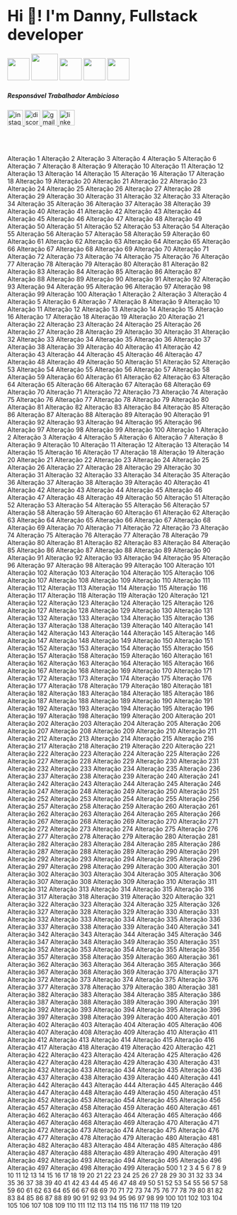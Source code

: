 <h1 align="left" style="font-size:35px">Hi 👋! I'm  Danny, Fullstack developer</h1>


<div align="left"

   <img width="50px" src="https://cdn.jsdelivr.net/gh/devicons/devicon@latest/icons/laravel/laravel-original.svg" />

  <img width="50px" src="https://cdn.jsdelivr.net/gh/devicons/devicon@latest/icons/react/react-original.svg" />

 <img width="60px"  src="https://cdn.jsdelivr.net/gh/devicons/devicon@latest/icons/tailwindcss/tailwindcss-original.svg" />

 <img width="50px" src="https://cdn.jsdelivr.net/gh/devicons/devicon@latest/icons/sqlite/sqlite-original.svg" />

 <img width="50px" src="https://cdn.jsdelivr.net/gh/devicons/devicon@latest/icons/typescript/typescript-original.svg" />

 <img width="50px" src="https://cdn.jsdelivr.net/gh/devicons/devicon@latest/icons/redux/redux-original.svg" />

</div>

###

<h5 align="left">Responsável  Trabalhador Ambicioso</h5>

###

<div align="left">
  <a href="https://www.instagram.com/danilson.abelardo/" target="_blank">
    <img src="https://img.shields.io/static/v1?message=Instagram&logo=instagram&label=&color=E4405F&logoColor=white&labelColor=&style=for-the-badge" height="35" alt="instagram logo"  />
  </a>
  <a href="https://discord.com/channels/832250855466074133/1094909927669125161" target="_blank">
    <img src="https://img.shields.io/static/v1?message=Discord&logo=discord&label=&color=7289DA&logoColor=white&labelColor=&style=for-the-badge" height="35" alt="discord logo"  />
  </a>
  <a href="944440377esma@gmail.com" target="_blank">
    <img src="https://img.shields.io/static/v1?message=Gmail&logo=gmail&label=&color=D14836&logoColor=white&labelColor=&style=for-the-badge" height="35" alt="gmail logo"  />
  </a>
  <a href="https://www.linkedin.com/in/danilson-kayumbuca-11695522b/?originalSubdomain=ao" target="_blank">
    <img src="https://img.shields.io/static/v1?message=LinkedIn&logo=linkedin&label=&color=0077B5&logoColor=white&labelColor=&style=for-the-badge" height="35" alt="linkedin logo"  />
  </a>
</div>

###

<br clear="both">

###
Alteração 1
Alteração 2
Alteração 3
Alteração 4
Alteração 5
Alteração 6
Alteração 7
Alteração 8
Alteração 9
Alteração 10
Alteração 11
Alteração 12
Alteração 13
Alteração 14
Alteração 15
Alteração 16
Alteração 17
Alteração 18
Alteração 19
Alteração 20
Alteração 21
Alteração 22
Alteração 23
Alteração 24
Alteração 25
Alteração 26
Alteração 27
Alteração 28
Alteração 29
Alteração 30
Alteração 31
Alteração 32
Alteração 33
Alteração 34
Alteração 35
Alteração 36
Alteração 37
Alteração 38
Alteração 39
Alteração 40
Alteração 41
Alteração 42
Alteração 43
Alteração 44
Alteração 45
Alteração 46
Alteração 47
Alteração 48
Alteração 49
Alteração 50
Alteração 51
Alteração 52
Alteração 53
Alteração 54
Alteração 55
Alteração 56
Alteração 57
Alteração 58
Alteração 59
Alteração 60
Alteração 61
Alteração 62
Alteração 63
Alteração 64
Alteração 65
Alteração 66
Alteração 67
Alteração 68
Alteração 69
Alteração 70
Alteração 71
Alteração 72
Alteração 73
Alteração 74
Alteração 75
Alteração 76
Alteração 77
Alteração 78
Alteração 79
Alteração 80
Alteração 81
Alteração 82
Alteração 83
Alteração 84
Alteração 85
Alteração 86
Alteração 87
Alteração 88
Alteração 89
Alteração 90
Alteração 91
Alteração 92
Alteração 93
Alteração 94
Alteração 95
Alteração 96
Alteração 97
Alteração 98
Alteração 99
Alteração 100
Alteração 1
Alteração 2
Alteração 3
Alteração 4
Alteração 5
Alteração 6
Alteração 7
Alteração 8
Alteração 9
Alteração 10
Alteração 11
Alteração 12
Alteração 13
Alteração 14
Alteração 15
Alteração 16
Alteração 17
Alteração 18
Alteração 19
Alteração 20
Alteração 21
Alteração 22
Alteração 23
Alteração 24
Alteração 25
Alteração 26
Alteração 27
Alteração 28
Alteração 29
Alteração 30
Alteração 31
Alteração 32
Alteração 33
Alteração 34
Alteração 35
Alteração 36
Alteração 37
Alteração 38
Alteração 39
Alteração 40
Alteração 41
Alteração 42
Alteração 43
Alteração 44
Alteração 45
Alteração 46
Alteração 47
Alteração 48
Alteração 49
Alteração 50
Alteração 51
Alteração 52
Alteração 53
Alteração 54
Alteração 55
Alteração 56
Alteração 57
Alteração 58
Alteração 59
Alteração 60
Alteração 61
Alteração 62
Alteração 63
Alteração 64
Alteração 65
Alteração 66
Alteração 67
Alteração 68
Alteração 69
Alteração 70
Alteração 71
Alteração 72
Alteração 73
Alteração 74
Alteração 75
Alteração 76
Alteração 77
Alteração 78
Alteração 79
Alteração 80
Alteração 81
Alteração 82
Alteração 83
Alteração 84
Alteração 85
Alteração 86
Alteração 87
Alteração 88
Alteração 89
Alteração 90
Alteração 91
Alteração 92
Alteração 93
Alteração 94
Alteração 95
Alteração 96
Alteração 97
Alteração 98
Alteração 99
Alteração 100
Alteração 1
Alteração 2
Alteração 3
Alteração 4
Alteração 5
Alteração 6
Alteração 7
Alteração 8
Alteração 9
Alteração 10
Alteração 11
Alteração 12
Alteração 13
Alteração 14
Alteração 15
Alteração 16
Alteração 17
Alteração 18
Alteração 19
Alteração 20
Alteração 21
Alteração 22
Alteração 23
Alteração 24
Alteração 25
Alteração 26
Alteração 27
Alteração 28
Alteração 29
Alteração 30
Alteração 31
Alteração 32
Alteração 33
Alteração 34
Alteração 35
Alteração 36
Alteração 37
Alteração 38
Alteração 39
Alteração 40
Alteração 41
Alteração 42
Alteração 43
Alteração 44
Alteração 45
Alteração 46
Alteração 47
Alteração 48
Alteração 49
Alteração 50
Alteração 51
Alteração 52
Alteração 53
Alteração 54
Alteração 55
Alteração 56
Alteração 57
Alteração 58
Alteração 59
Alteração 60
Alteração 61
Alteração 62
Alteração 63
Alteração 64
Alteração 65
Alteração 66
Alteração 67
Alteração 68
Alteração 69
Alteração 70
Alteração 71
Alteração 72
Alteração 73
Alteração 74
Alteração 75
Alteração 76
Alteração 77
Alteração 78
Alteração 79
Alteração 80
Alteração 81
Alteração 82
Alteração 83
Alteração 84
Alteração 85
Alteração 86
Alteração 87
Alteração 88
Alteração 89
Alteração 90
Alteração 91
Alteração 92
Alteração 93
Alteração 94
Alteração 95
Alteração 96
Alteração 97
Alteração 98
Alteração 99
Alteração 100
Alteração 101
Alteração 102
Alteração 103
Alteração 104
Alteração 105
Alteração 106
Alteração 107
Alteração 108
Alteração 109
Alteração 110
Alteração 111
Alteração 112
Alteração 113
Alteração 114
Alteração 115
Alteração 116
Alteração 117
Alteração 118
Alteração 119
Alteração 120
Alteração 121
Alteração 122
Alteração 123
Alteração 124
Alteração 125
Alteração 126
Alteração 127
Alteração 128
Alteração 129
Alteração 130
Alteração 131
Alteração 132
Alteração 133
Alteração 134
Alteração 135
Alteração 136
Alteração 137
Alteração 138
Alteração 139
Alteração 140
Alteração 141
Alteração 142
Alteração 143
Alteração 144
Alteração 145
Alteração 146
Alteração 147
Alteração 148
Alteração 149
Alteração 150
Alteração 151
Alteração 152
Alteração 153
Alteração 154
Alteração 155
Alteração 156
Alteração 157
Alteração 158
Alteração 159
Alteração 160
Alteração 161
Alteração 162
Alteração 163
Alteração 164
Alteração 165
Alteração 166
Alteração 167
Alteração 168
Alteração 169
Alteração 170
Alteração 171
Alteração 172
Alteração 173
Alteração 174
Alteração 175
Alteração 176
Alteração 177
Alteração 178
Alteração 179
Alteração 180
Alteração 181
Alteração 182
Alteração 183
Alteração 184
Alteração 185
Alteração 186
Alteração 187
Alteração 188
Alteração 189
Alteração 190
Alteração 191
Alteração 192
Alteração 193
Alteração 194
Alteração 195
Alteração 196
Alteração 197
Alteração 198
Alteração 199
Alteração 200
Alteração 201
Alteração 202
Alteração 203
Alteração 204
Alteração 205
Alteração 206
Alteração 207
Alteração 208
Alteração 209
Alteração 210
Alteração 211
Alteração 212
Alteração 213
Alteração 214
Alteração 215
Alteração 216
Alteração 217
Alteração 218
Alteração 219
Alteração 220
Alteração 221
Alteração 222
Alteração 223
Alteração 224
Alteração 225
Alteração 226
Alteração 227
Alteração 228
Alteração 229
Alteração 230
Alteração 231
Alteração 232
Alteração 233
Alteração 234
Alteração 235
Alteração 236
Alteração 237
Alteração 238
Alteração 239
Alteração 240
Alteração 241
Alteração 242
Alteração 243
Alteração 244
Alteração 245
Alteração 246
Alteração 247
Alteração 248
Alteração 249
Alteração 250
Alteração 251
Alteração 252
Alteração 253
Alteração 254
Alteração 255
Alteração 256
Alteração 257
Alteração 258
Alteração 259
Alteração 260
Alteração 261
Alteração 262
Alteração 263
Alteração 264
Alteração 265
Alteração 266
Alteração 267
Alteração 268
Alteração 269
Alteração 270
Alteração 271
Alteração 272
Alteração 273
Alteração 274
Alteração 275
Alteração 276
Alteração 277
Alteração 278
Alteração 279
Alteração 280
Alteração 281
Alteração 282
Alteração 283
Alteração 284
Alteração 285
Alteração 286
Alteração 287
Alteração 288
Alteração 289
Alteração 290
Alteração 291
Alteração 292
Alteração 293
Alteração 294
Alteração 295
Alteração 296
Alteração 297
Alteração 298
Alteração 299
Alteração 300
Alteração 301
Alteração 302
Alteração 303
Alteração 304
Alteração 305
Alteração 306
Alteração 307
Alteração 308
Alteração 309
Alteração 310
Alteração 311
Alteração 312
Alteração 313
Alteração 314
Alteração 315
Alteração 316
Alteração 317
Alteração 318
Alteração 319
Alteração 320
Alteração 321
Alteração 322
Alteração 323
Alteração 324
Alteração 325
Alteração 326
Alteração 327
Alteração 328
Alteração 329
Alteração 330
Alteração 331
Alteração 332
Alteração 333
Alteração 334
Alteração 335
Alteração 336
Alteração 337
Alteração 338
Alteração 339
Alteração 340
Alteração 341
Alteração 342
Alteração 343
Alteração 344
Alteração 345
Alteração 346
Alteração 347
Alteração 348
Alteração 349
Alteração 350
Alteração 351
Alteração 352
Alteração 353
Alteração 354
Alteração 355
Alteração 356
Alteração 357
Alteração 358
Alteração 359
Alteração 360
Alteração 361
Alteração 362
Alteração 363
Alteração 364
Alteração 365
Alteração 366
Alteração 367
Alteração 368
Alteração 369
Alteração 370
Alteração 371
Alteração 372
Alteração 373
Alteração 374
Alteração 375
Alteração 376
Alteração 377
Alteração 378
Alteração 379
Alteração 380
Alteração 381
Alteração 382
Alteração 383
Alteração 384
Alteração 385
Alteração 386
Alteração 387
Alteração 388
Alteração 389
Alteração 390
Alteração 391
Alteração 392
Alteração 393
Alteração 394
Alteração 395
Alteração 396
Alteração 397
Alteração 398
Alteração 399
Alteração 400
Alteração 401
Alteração 402
Alteração 403
Alteração 404
Alteração 405
Alteração 406
Alteração 407
Alteração 408
Alteração 409
Alteração 410
Alteração 411
Alteração 412
Alteração 413
Alteração 414
Alteração 415
Alteração 416
Alteração 417
Alteração 418
Alteração 419
Alteração 420
Alteração 421
Alteração 422
Alteração 423
Alteração 424
Alteração 425
Alteração 426
Alteração 427
Alteração 428
Alteração 429
Alteração 430
Alteração 431
Alteração 432
Alteração 433
Alteração 434
Alteração 435
Alteração 436
Alteração 437
Alteração 438
Alteração 439
Alteração 440
Alteração 441
Alteração 442
Alteração 443
Alteração 444
Alteração 445
Alteração 446
Alteração 447
Alteração 448
Alteração 449
Alteração 450
Alteração 451
Alteração 452
Alteração 453
Alteração 454
Alteração 455
Alteração 456
Alteração 457
Alteração 458
Alteração 459
Alteração 460
Alteração 461
Alteração 462
Alteração 463
Alteração 464
Alteração 465
Alteração 466
Alteração 467
Alteração 468
Alteração 469
Alteração 470
Alteração 471
Alteração 472
Alteração 473
Alteração 474
Alteração 475
Alteração 476
Alteração 477
Alteração 478
Alteração 479
Alteração 480
Alteração 481
Alteração 482
Alteração 483
Alteração 484
Alteração 485
Alteração 486
Alteração 487
Alteração 488
Alteração 489
Alteração 490
Alteração 491
Alteração 492
Alteração 493
Alteração 494
Alteração 495
Alteração 496
Alteração 497
Alteração 498
Alteração 499
Alteração 500
1
2
3
4
5
6
7
8
9
10
11
12
13
14
15
16
17
18
19
20
21
22
23
24
25
26
27
28
29
30
31
32
33
34
35
36
37
38
39
40
41
42
43
44
45
46
47
48
49
50
51
52
53
54
55
56
57
58
59
60
61
62
63
64
65
66
67
68
69
70
71
72
73
74
75
76
77
78
79
80
81
82
83
84
85
86
87
88
89
90
91
92
93
94
95
96
97
98
99
100
101
102
103
104
105
106
107
108
109
110
111
112
113
114
115
116
117
118
119
120
